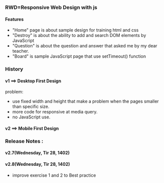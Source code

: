 
### RWD=Responsive Web Design with js
#### Features
* "Home" page is about sample design for training html and css
* "Destroy" is about the ability to add and search DOM elements by JavaScript
* "Question" is about the question and answer that asked me by my dear teacher.
* "Board" is sample JavaScript page that use setTimeout() function

### History
#### v1 ==> Desktop First Design
problem: 
* use fixed width and height that make a problem when the pages smaller than specific size.
* more code for responsive at media query.
* no JavaScript use.

#### v2 ==> Mobile First Design

### Release Notes :
#### v2.7(Wednesday, Tir 28, 1402)
#### v2.8(Wednesday, Tir 28, 1402)
* improve exercise 1 and 2 to Best practice


